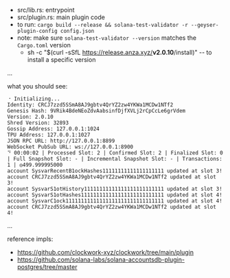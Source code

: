 - src/lib.rs: entrypoint 
- src/plugin.rs: main plugin code
- to run: `cargo build --release && solana-test-validator -r --geyser-plugin-config config.json`
- note: make sure `solana-test-validator --version` matches the `Cargo.toml` version
  - sh -c "$(curl -sSfL https://release.anza.xyz/<b>v2.0.10</b>/install)" -- to install a specific version

...

what you should see:

```
⠐ Initializing...
Identity: CRCJ7zzd5SSmA8AJ9gbtv4QrYZ2zw4YKWa1MCDw1NTf2
Genesis Hash: 9VRik4BdeNEoZdvAabsinfDjfXVLj2rCpCcLe6grVdem
Version: 2.0.10
Shred Version: 32893
Gossip Address: 127.0.0.1:1024
TPU Address: 127.0.0.1:1027
JSON RPC URL: http://127.0.0.1:8899
WebSocket PubSub URL: ws://127.0.0.1:8900
⠙ 00:00:02 | Processed Slot: 2 | Confirmed Slot: 2 | Finalized Slot: 0 | Full Snapshot Slot: - | Incremental Snapshot Slot: - | Transactions: 1 | ◎499.999995000                                                                                                                 account SysvarRecentB1ockHashes11111111111111111111 updated at slot 3!
account CRCJ7zzd5SSmA8AJ9gbtv4QrYZ2zw4YKWa1MCDw1NTf2 updated at slot 3!
account SysvarS1otHistory11111111111111111111111111 updated at slot 3!
account SysvarS1otHashes111111111111111111111111111 updated at slot 4!
account SysvarC1ock11111111111111111111111111111111 updated at slot 4!
account CRCJ7zzd5SSmA8AJ9gbtv4QrYZ2zw4YKWa1MCDw1NTf2 updated at slot 4!
```

... 

reference impls:
- https://github.com/clockwork-xyz/clockwork/tree/main/plugin
- https://github.com/solana-labs/solana-accountsdb-plugin-postgres/tree/master 
